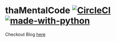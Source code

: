 # thaMentalCode [![CircleCI](https://dl.circleci.com/status-badge/img/gh/antonnifo/thaMentalCode/tree/develop.svg?style=shield)](https://dl.circleci.com/status-badge/redirect/gh/antonnifo/thaMentalCode/tree/develop) [![made-with-python](https://img.shields.io/badge/Made%20with-Python-1f425f.svg)](https://www.python.org/)   


Checkout Blog [here](https://code.antonnifo.co.ke/)
